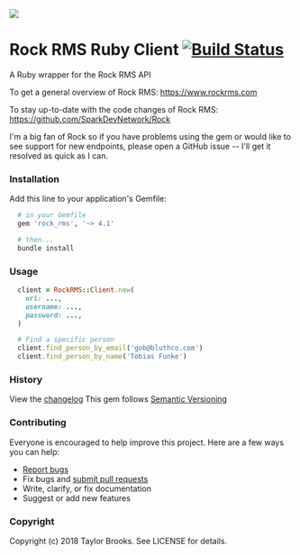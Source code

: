 ![](https://www.rockrms.com/Themes/RockExternal/Assets/Images/rock-logo.svg)

# Rock RMS Ruby Client [![Build Status](https://travis-ci.org/taylorbrooks/rock_rms.svg?branch=master)](https://travis-ci.org/taylorbrooks/rock_rms)

A Ruby wrapper for the Rock RMS API

To get a general overview of Rock RMS: https://www.rockrms.com

To stay up-to-date with the code changes of Rock RMS: https://github.com/SparkDevNetwork/Rock

I'm a big fan of Rock so if you have problems using the gem or would like to see support for new endpoints, please open a GitHub issue -- I'll get it resolved as quick as I can.

### Installation
Add this line to your application's Gemfile:
````ruby
  # in your Gemfile
  gem 'rock_rms', '~> 4.1'

  # then...
  bundle install
````

### Usage
````ruby
  client = RockRMS::Client.new(
    url: ...,
    username: ...,
    password: ...,
  )

  # Find a specific person
  client.find_person_by_email('gob@bluthco.com')
  client.find_person_by_name('Tobias Funke')
````

### History

View the [changelog](https://github.com/taylorbrooks/rock_rms/blob/master/CHANGELOG.md)
This gem follows [Semantic Versioning](http://semver.org/)

### Contributing

Everyone is encouraged to help improve this project. Here are a few ways you can help:

- [Report bugs](https://github.com/taylorbrooks/rock_rms/issues)
- Fix bugs and [submit pull requests](https://github.com/taylorbrooks/rock_rms/pulls)
- Write, clarify, or fix documentation
- Suggest or add new features

### Copyright
Copyright (c) 2018 Taylor Brooks. See LICENSE for details.
